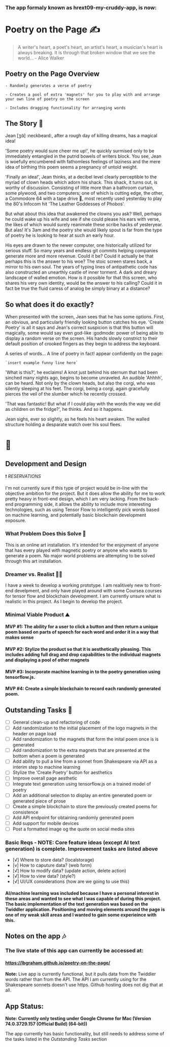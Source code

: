 ### The app formaly known as hrext09-my-cruddy-app, is now:

# Poetry on the Page :writing_hand:
> A writer's heart, a poet's heart, an artist's heart, a musician's heart is always breaking. It is through that broken window that we see the world... - Alice Walker

## Poetry on the Page Overview

	- Randomly generates a verse of poetry

	- Creates a pool of extra 'magnets' for you to play with and arrange your own line of poetry on the screen

	- Includes dragging functionality for arranging words

## The Story :scroll:

Jean [ʒɑ̃] :neckbeard:, after a rough day of killing dreams, has a magical idea! 

'Some poetry would sure cheer me up!', he quickly surmised only to be immediately entangled in the putrid bowels of writers block. You see, Jean is woefully encumbered with fathomless feelings of laziness and the mere idea of birthing this poem seems a pregnancy of untold weight.

'Finally an idea!', Jean thinks, at a decibel level clearly perceptible to the myriad of clown heads which adorn his shack. This shack, it turns out, is worthy of discussion. Consisting of little more than a bathroom curtain, some plywood, and two computers; one of which is cutting edge, the other, a Commodore 64 with a tape drive :vhs:, most recently used yesterday to play the 80's Infocom hit 'The Leather Goddesses of Phobos'. 

But what about this idea that awakened the clowns you ask? Well, perhaps he could wake up his wife and see if she could please his ears with verse, the likes of which would surely reanimate these scribe hacks of yesteryear. But alas! It's 3am and the poetry she would likely spout is far from the type of poetry he is looking to hear at such an early hour. 

His eyes are drawn to the newer computer, one historically utilized for serious stuff. So many years and endless git commits helping companies generate more and more revenue. Could it be? Could it actually be that perhaps this is the answer to his woe? The stoic screen stares back, a mirror to his own soul. The years of typing lines of antipathetic code has also constructed an unearthly castle of inner torment. A dark and dreary landscape of walled emotion. How is it possible for that this screen, who shares his very own identity, would be the answer to his calling? Could it in fact be true the fluid caress of analog be simply binary at a distance?

## So what does it do exactly?

When presented with the screen, Jean sees that he has some options. First, an obvious, and particularly friendly looking button catches his eye. 'Create Poetry' is all it says and Jean's correct suspicion is that this button will magically, some would say even god-like :godmode: power of being able to display a random verse on the screen. His hands slowly constrict to their default position of crooked fingers as they begin to address the keyboard.

A series of words... A line of poetry in fact! appear confidently on the page:

	`insert example funny line here`

'What is this?', he exclaims! A knot just behind his sternum that had been sinched many nights ago, begins to become unraveled. An audible 'Ahhhh', can be heard. Not only by the clown heads, but also the corgi, who was silently sleeping at his feet. The corgi, being a corgi, again gracefully pierces the veil of the slumber which he recently crossed.

'That was fantastic! But what if I could play with the words the way we did as children on the fridge?', he thinks. And so it happens.

Jean sighs, ever so slightly, as he feels his heart awaken. The walled structure holding a desparate watch over his soul flees.

# :love_hotel:

## Development and Design

:heavy_exclamation_mark: *RESERVATIONS*

I'm not currently sure if this type of project would be in-line with the objective ambition for the project. But it does allow the ability for me to work pretty heavy in front-end design, which I am very lacking. From the back-end programming side, it allows the ability to include more interesting technologies, such as using Tensor Flow to intelligently pick words based on machine learning, and potentially basic blockchain development exposure.


### What Problem Does this Solve :thinking:

This is an online art installation. It's intended for the enjoyment of anyone that has every played with magnetic poetry or anyone who wants to generate a poem. No major world problems are attempting to be solved through this art installation.

### Dreamer vs. Realist :man_artist:

I have a week to develop a working prototype. I am realitively new to front-end develpment, and only have played around with some Coursea courses for tensor flow and blockchain development. I am currently unsure what is realistic in this project. As I begin to develop the project.

### Minimal Viable Product :mountain:

#### MVP #1: The ability for a user to click a button and then return a unique poem based on parts of speech for each word and order it in a way that makes sense

#### MVP #2: Stylize the product so that it is aesthetically pleasing. This includes adding full drag and drop capabilities to the individual magnets and displaying a pool of other magnets

#### MVP #3: Incorporate machine learning in to the poetry generation using tensorflow.js.

#### MVP #4: Create a simple blockchain to record each randomly generated poem.

## Outstanding Tasks :calendar:
- [ ] General clean-up and refactoring of code
- [ ] Add randomization to the initial placement of the logo magnets in the header on page load
- [ ] Add randomization to the magnets that form the inital poem once is is generated
- [ ] Add randomization to the extra magnets that are presented at the bottom when a poem is generated
- [ ] Add ability to pull a line from a sonnet from Shakespeare via API as a interim step to machine learning
- [ ] Stylize the 'Create Poetry' button for aesthetics
- [ ] Improve overall page aesthetic
- [ ] Integrate text generation using tensorflow.js on a trained model of poetry
- [ ] Add an additional selection to display an entire generated poem or generated piece of prose
- [ ] Create a simple blockchain to store the previously created poems for consistence
- [ ] Add API endpoint for obtaining randomly generated poem
- [ ] Add support for mobile devices
- [ ] Post a formatted image og the quote on social media sites

### Basic Reqs - NOTE: Core feature ideas (except AI text generation) is complete. Improvement tasks are listed above
- [√] Where to store data? (localstorage)
- [v] How to caputure data? (web form)
- [√] How to modify data? (update action, delete action)
- [√] How to view data? (style?)
- [√] UI/UX considerations (how are we going to use this)

#### AI/machine learning was included because I have a personal interest in these areas and wanted to see what I was capable of during this project. The basic implementation of the text generation was based on the Twiddler application. Positioning and moving elements around the page is one of my weak skill areas and I wanted to gain some experieince with this.

## Notes on the app :notes:

### The live state of this app can currently be accessed at: 

#### https://lbgraham.github.io/poetry-on-the-page/

**Note:** Live app is currently functional, but it pulls data from the Twiddler words rather than from the API. The API I am currently using for the Shakespeare sonnets doesn't use https. Github hosting does not dig that at all.

## App Status:

**Note: Currently only testing under Google Chrome for Mac (Version 74.0.3729.157 (Official Build) (64-bit))**

The app currently has basic functionality, but still needs to address some of the tasks listed in the *Outstanding Tasks* section


